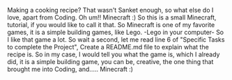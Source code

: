 Making a cooking recipe? That wasn't Sanket enough, so what else do I love, apart from Coding. 
Oh um!! Minecraft :)
So this is a small Minecraft, tutorial, if you would like to call it that.
So Minecraft is one of my favorite games, it is a simple building games, like Lego.
-Lego in your computer-
So I like that game a lot.
So wait a second, let me read line 6 of "Specific Tasks to complete the Project", Create a README.md file to explain what the recipe is.
So in my case, I would tell you what the game is, which I already did, it is a simple building game, you can be, creative, the one thing that brought me into Coding, and..... Minecraft :)

